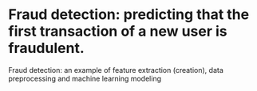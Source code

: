 # Fraud detection: predicting that the first transaction of a new user is fraudulent.
Fraud detection: an example of feature extraction (creation), data preprocessing and machine learning modeling

